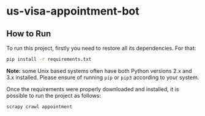 # us-visa-appointment-bot


## How to Run

To run this project, firstly you need to restore all its dependencies. For that:

```bash
pip install -r requirements.txt
```

**Note:** some Unix based systems often have both Python versions 2.x and 3.x installed. Please ensure of running ```pip``` or ```pip3``` according to your system.

Once the requirements were properly downloaded and installed, it is possible to run the project as follows:


```bash
scrapy crawl appointment
```